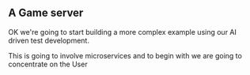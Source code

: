 ## A Game server

OK we're going to start building a more complex example using our AI driven test development.

This is going to involve microservices and to begin with we are going to concentrate on the User